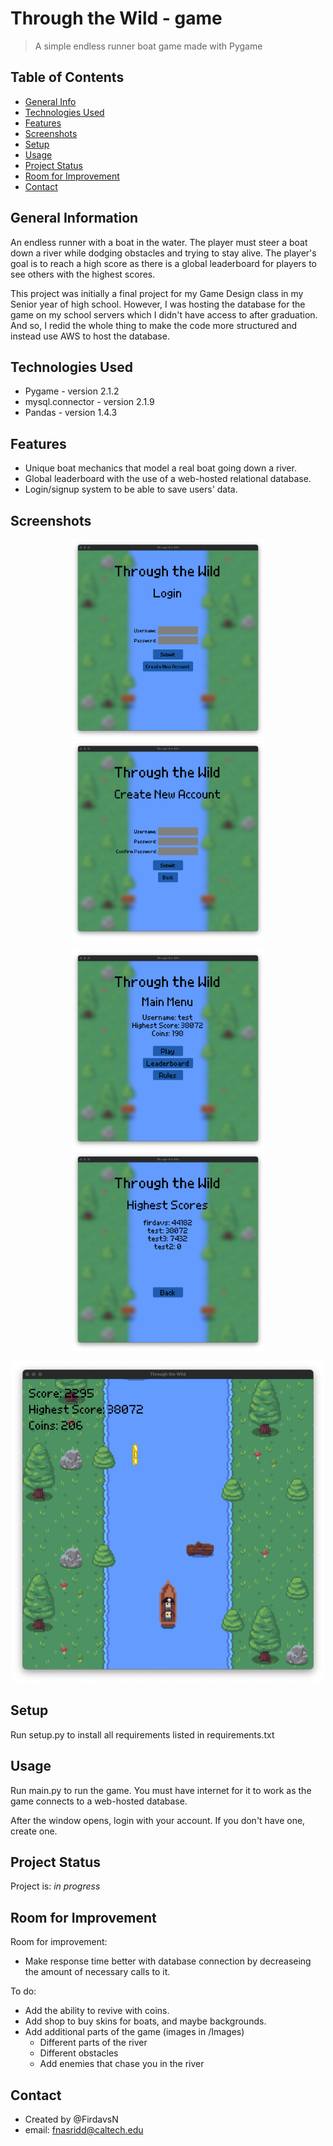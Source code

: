 # Through the Wild - game
> A simple endless runner boat game made with Pygame

## Table of Contents
* [General Info](#general-information)
* [Technologies Used](#technologies-used)
* [Features](#features)
* [Screenshots](#screenshots)
* [Setup](#setup)
* [Usage](#usage)
* [Project Status](#project-status)
* [Room for Improvement](#room-for-improvement)
* [Contact](#contact)
<!-- * [License](#license) -->


## General Information
An endless runner with a boat in the water. The player must steer a boat down a river while dodging obstacles and trying to stay alive. The player's goal is to reach a high score as there is a global leaderboard for players to see others with the highest scores.

This project was initially a final project for my Game Design class in my Senior year of high school. However, I was hosting the database for the game on my school servers which I didn't have access to after graduation. And so, I redid the whole thing to make the code more structured and instead use AWS to host the database.


## Technologies Used
- Pygame - version 2.1.2
- mysql.connector - version 2.1.9
- Pandas - version 1.4.3


## Features
- Unique boat mechanics that model a real boat going down a river.
- Global leaderboard with the use of a web-hosted relational database.
- Login/signup system to be able to save users' data.


## Screenshots
<p align="center">
  <img alt="Login Screenshot" src="./Screenshots/login.png" width="310">
  <img alt="Signup Screenshot" src="./Screenshots/signup.png" width="310">
</p>
<p align="center">
  <img alt="Main Menu Screenshot" src="./Screenshots/main_menu.png" width="310">
  <img alt="Leaderboard Screenshot" src="./Screenshots/leaderboard.png" width="310">
</p>
<p align="center">
  <img alt="Game Screenshot" src="./Screenshots/game.png" width="500">
</p>


## Setup
Run setup.py to install all requirements listed in requirements.txt


## Usage
Run main.py to run the game. You must have internet for it to work as the game connects to a web-hosted database.

After the window opens, login with your account. If you don't have one, create one.


## Project Status
Project is: _in progress_


## Room for Improvement
Room for improvement:
- Make response time better with database connection by decreaseing the amount of necessary calls to it.

To do:
- Add the ability to revive with coins.
- Add shop to buy skins for boats, and maybe backgrounds.
- Add additional parts of the game (images in /Images)
    - Different parts of the river
    - Different obstacles
    - Add enemies that chase you in the river


## Contact
- Created by @FirdavsN
- email: fnasridd@caltech.edu
